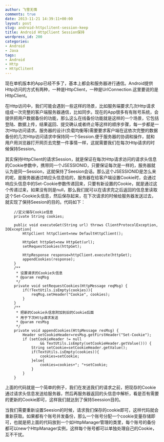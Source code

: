 ```yaml
---
author: 飞雪无情
comments: true
date: 2013-11-21 14:39:11+00:00
layout: post
slug: android-httpclitent-session-keep
title: Android HttpClient Session保持
wordpress_id: 200
categories:
- Android
- Java
tags:
- Android
- Http
- HttpClitent
---
```


现在单机版本的App已经不多了，基本上都会和服务器进行通信。Android提供Http访问的方式有两种，一种是HttpClient，一种是UrlConnection.这里要说的是HttpClient。

在Http访问中，我们可能会遇到一些这样的场景，比如服务端要求几次Http请求组成一次完整的客户端服务器通信，比如同步。现在的App很多有有账号系统，会提供把用户数据备份的功能，那么这么在线备份功能就是这样的一个场景，它包括登陆、数据上传，结果返回、提交确认或者终止等这样的顺序步骤，每一步都是一次Http访问请求。服务器的设计(负载均衡等)需要要求客户端在这依次完整的数据备份的几次Http访问请求中保持同一个Session.便于服务器的协调和操作，就和用户用浏览器打开网页去完整一件事情一样，这就需要我们在每次Http请求的时候保持Session。

其实保持HttpClient的请求Session，就是保证在每次Http请求访问的请求头信息的Cookie参数中，携带同一个JSESSIONID，只要保证每次是一样的，服务器就认为是同一Session，这就保持了Seesion会话。那么这个JSESSIONID是怎么来的呢，是服务器通过响应头信息给的，服务器在给客户端设置Cookie时，会通过响应头信息中的Set-Cookie参数传递回来，只要有新设置的Cookie，就是通过这个传递过来，如果没有则是null，那么我们就可以在请求完之后返回的信息里读取这个Set-Cookie头信息，然后保存起来，在下次请求的时候给服务器发送过去，就实现了保持Seesion的目的。代码如下：

    
    	
        //定义储存Cookie信息
        private String cookies;
    
    	public void executeGet(String url) throws ClientProtocolException, IOException{
    		HttpClient httpClient=new DefaultHttpClient();
    
    		HttpGet httpGet=new HttpGet(url);
    		setRequestCookies(httpGet);
    
    		HttpResponse response=httpClient.execute(httpGet);
    		appendCookies(response);
    	}
    	/**
    	 * 设置请求的Cookie头信息
    	 * @param reqMsg
    	 */
    	private void setRequestCookies(HttpMessage reqMsg) {
    		if(!TextUtils.isEmpty(cookies)){
    			reqMsg.setHeader("Cookie", cookies);
    		}
    	}
    	/**
    	 * 把新的Cookie头信息附加到旧的Cookie后面
    	 * 用于下次Http请求发送
    	 * @param resMsg
    	 */
    	private void appendCookies(HttpMessage resMsg) {
    		Header setCookieHeader=resMsg.getFirstHeader("Set-Cookie");
    		if (setCookieHeader != null
    				&& TextUtils.isEmpty(setCookieHeader.getValue())) {
    			String setCookie=setCookieHeader.getValue();
    			if(TextUtils.isEmpty(cookies)){
    				cookies=setCookie;
    			}else{
    				cookies=cookies+"; "+setCookie;
    			}
    		}
    	}


上面的代码就是一个简单的例子，我们在发送我们的请求之前，把现存的Cookie通过请求头信息发送给服务器，然后再服务器返回的头信息中解析，看是否有需要的更新的Cookie即可，这样我们就达到了保持Seession目的。

当我们需要重新设置Seesion的时候，请求我们保存的cookie即可，这样代码就会重新获取。如果都有个账号并发备份，那么一个账号分配一个cookie变量存储即可，也就是把上面的代码放到一个如HttpManager管理的类里，每个账号的备份都可以new个HttpManager实例，这样每个账号都可以单独处理自己的Cookie，互不干扰。


